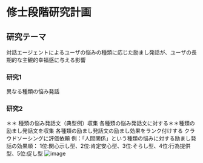 # 修士段階研究計画

## 研究テーマ
対話エージェントによるユーザの悩みの種類に応じた励まし発話が、ユーザの長期的な主観的幸福感に与える影響

### 研究1
異なる種類の悩み発話




### 研究2

＊＊ 種類の悩み発話文（典型例）収集
各種類の悩み発話文に対する＊＊種類の励まし発話文を収集
各種類の励まし発話文の励まし効果をランク付けする
クラウドソーシングに評価依頼
例：「人間関係」という種類の悩みに対する励まし発話の効果順：
1位:関心示し型、2位:肯定安心型、3位:そらし型、4位:行為提供型、5位:促し型
![image](https://user-images.githubusercontent.com/62456878/192862310-5d2bf124-400f-417a-b98f-6b059cbbcaad.png)





